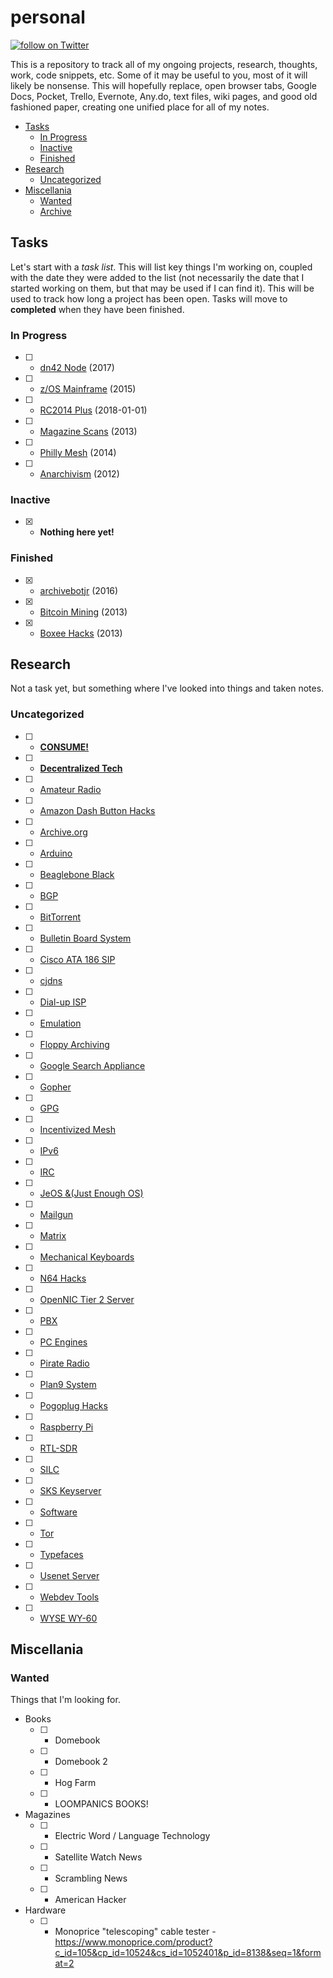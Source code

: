 # personal
<a href="https://twitter.com/intent/follow?screen_name=famicoman">
        <img src="https://img.shields.io/twitter/follow/Famicoman.svg?style=social"
            alt="follow on Twitter"></a>

This is a repository to track all of my ongoing projects, research, thoughts, work, code snippets, etc. Some of it may be useful to you, most of it will likely be nonsense. This will hopefully replace, open browser tabs, Google Docs, Pocket, Trello, Evernote, Any.do, text files, wiki pages, and good old fashioned paper, creating one unified place for all of my notes.

* [Tasks](#Tasks)
	* [In Progress](#in-progress)
	* [Inactive](#inactive)
	* [Finished](#finished)
* [Research](#research)
	* [Uncategorized](#uncategorized)
* [Miscellania](#miscellania)
	* [Wanted](#wanted)
	* [Archive](#archive)
	
## Tasks

Let's start with a *task list*. This will list key things I'm working on, coupled with the date they were added to the list (not necessarily the date that I started working on them, but that may be used if I can find it). This will be used to track how long a project has been open. Tasks will move to **completed** when they have been finished.


### In Progress

- [ ] - [dn42 Node](projects/networking/dn42-node.md) (2017)
- [ ] - [z/OS Mainframe](projects/emulation/zos-mainframe/zos-mainframe.md) (2015)
- [ ] - [RC2014 Plus](prohects/hardware/rc2014-plus.md) (2018-01-01)
- [ ] - [Magazine Scans](projects/scans/magazine-scans.md) (2013)
- [ ] - [Philly Mesh](projects/groups/phillymesh.md) (2014)
- [ ] - [Anarchivism](projects/sites/anarchivism.md) (2012)


### Inactive

- [x] - **Nothing here yet!**

### Finished

- [x] - [archivebotjr](projects/software/archivebotjr.md) (2016)
- [x] - [Bitcoin Mining](projects/software/bitcoin-mining) (2013)
- [x] - [Boxee Hacks](projects/software/boxee-hacks.md) (2013)

## Research

Not a task yet, but something where I've looked into things and taken notes.

### Uncategorized

- [ ] - [**CONSUME!**](research/consume.md)
- [ ] - [**Decentralized Tech**](research/decentralized-tech.md)
- [ ] - [Amateur Radio](research/amateur-radio.md)
- [ ] - [Amazon Dash Button Hacks](research/amazon-dash-button-hacks.md)
- [ ] - [Archive.org](research/archive-org.md)
- [ ] - [Arduino](research/arduino.md)
- [ ] - [Beaglebone Black](research/beaglebone-black.md)
- [ ] - [BGP](research/bgp.md)
- [ ] - [BitTorrent](research/bittorrent.md)
- [ ] - [Bulletin Board System](research/bbs.md)
- [ ] - [Cisco ATA 186 SIP](research/cisco-ata-186-sip.md)
- [ ] - [cjdns](research/cjdns.md)
- [ ] - [Dial-up ISP](research/dial-up-isp.md)
- [ ] - [Emulation](research/emulation.md)
- [ ] - [Floppy Archiving](research/floppy-archiving.md)
- [ ] - [Google Search Appliance](research/google-search-appliance.md)
- [ ] - [Gopher](research/gopher.md)
- [ ] - [GPG](research/gpg.md)
- [ ] - [Incentivized Mesh](research/incentivised-mesh.md)
- [ ] - [IPv6](research/ipv6.md)
- [ ] - [IRC](research/irc.md)
- [ ] - [JeOS &(Just Enough OS)](research/jeos.md)
- [ ] - [Mailgun](research/mailgun.md)
- [ ] - [Matrix](research/matrix.md)
- [ ] - [Mechanical Keyboards](research/mechanical-keyboards.md)
- [ ] - [N64 Hacks](research/n64-hacks.md)
- [ ] - [OpenNIC Tier 2 Server](research/opennic-tier-2-server.md)
- [ ] - [PBX](research/pbx.md)
- [ ] - [PC Engines](research/pc-engines.md)
- [ ] - [Pirate Radio](research/pirate-radio.md)
- [ ] - [Plan9 System](research/plan9-system.md)
- [ ] - [Pogoplug Hacks](research/pogoplug-hacks.md)
- [ ] - [Raspberry Pi](research/raspberry-pi.md)
- [ ] - [RTL-SDR](research/rtl-sdr.md)
- [ ] - [SILC](research/silc.md)
- [ ] - [SKS Keyserver](research/sks-keyserver.md)
- [ ] - [Software](research/software.md)
- [ ] - [Tor](research/tor.md)
- [ ] - [Typefaces](research/typefaces.md)
- [ ] - [Usenet Server](research/usenet-server.md)
- [ ] - [Webdev Tools](research/webdev-tools.md)
- [ ] - [WYSE WY-60](research/wyse-wy-60/wyse-wy-60.md)

## Miscellania

### Wanted

Things that I'm looking for.

* Books
	- [ ] - Domebook
	- [ ] - Domebook 2
	- [ ] - Hog Farm
	- [ ] - LOOMPANICS BOOKS!
* Magazines
	- [ ] - Electric Word / Language Technology
	- [ ] - Satellite Watch News
	- [ ] - Scrambling News
	- [ ] - American Hacker
* Hardware
	- [ ] - Monoprice "telescoping" cable tester - https://www.monoprice.com/product?c_id=105&cp_id=10524&cs_id=1052401&p_id=8138&seq=1&format=2